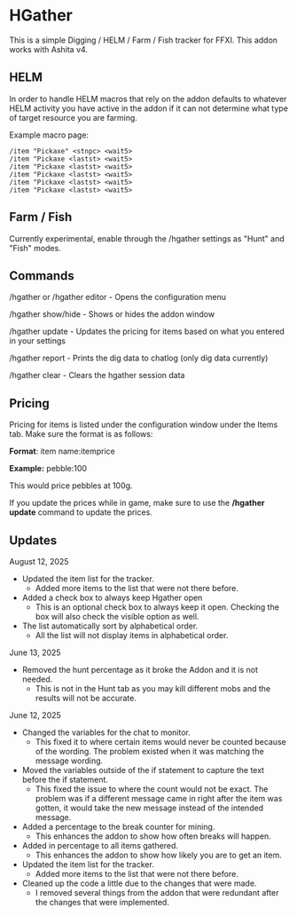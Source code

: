 # HGather
This is a simple Digging / HELM / Farm / Fish tracker for FFXI. This addon works with Ashita v4. 

## HELM
In order to handle HELM macros that rely on <lastst> the addon defaults to whatever HELM activity you have active in the addon if it can not determine what type of target resource you are farming.

Example macro page:
```
/item "Pickaxe" <stnpc> <wait5>
/item "Pickaxe <lastst> <wait5>
/item "Pickaxe <lastst> <wait5>
/item "Pickaxe <lastst> <wait5>
/item "Pickaxe <lastst> <wait5>
/item "Pickaxe <lastst> <wait5>
```

## Farm / Fish
Currently experimental, enable through the /hgather settings as "Hunt" and "Fish" modes.

## Commands
/hgather or /hgather editor - Opens the configuration menu

/hgather show/hide - Shows or hides the addon window

/hgather update - Updates the pricing for items based on what you entered in your settings

/hgather report - Prints the dig data to chatlog (only dig data currently)

/hgather clear - Clears the hgather session data

## Pricing
Pricing for items is listed under the configuration window under the Items tab. Make sure the format is as follows:

**Format**: item name:itemprice

**Example:** pebble:100

This would price pebbles at 100g.

If you update the prices while in game, make sure to use the **/hgather update** command to update the prices.

## Updates 
August 12, 2025
- Updated the item list for the tracker.
	- Added more items to the list that were not there before. 
- Added a check box to always keep Hgather open
	- This is an optional check box to always keep it open. Checking the box will also check the visible option as well.
- The list automatically sort by alphabetical order.
	- All the list will not display items in alphabetical order. 

June 13, 2025
- Removed the hunt percentage as it broke the Addon and it is not needed.
	- This is not in the Hunt tab as you may kill different mobs and the results will not be accurate.	

June 12, 2025
- Changed the variables for the chat to monitor.
	- This fixed it to where certain items would never be counted because of the wording. The problem existed when it was matching the message wording.
- Moved the variables outside of the if statement to capture the text before the if statement. 
	- This fixed the issue to where the count would not be exact. The problem was if a different message came in right after the item was gotten, it would take the new message instead of the intended message.
- Added a percentage to the break counter for mining.  
	- This enhances the addon to show how often breaks will happen. 
- Added in percentage to all items gathered.
	- This enhances the addon to show how likely you are to get an item. 
- Updated the item list for the tracker.
	- Added more items to the list that were not there before. 
- Cleaned up the code a little due to the changes that were made. 
	- I removed several things from the addon that were redundant after the changes that were implemented.
	


